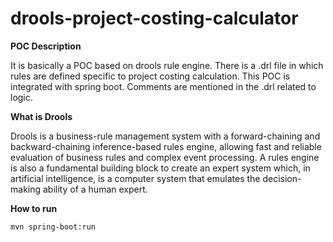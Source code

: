 # drools-project-costing-calculator

**POC Description**

It is basically a POC based on drools rule engine. There is a .drl file in which rules 
are defined specific to project costing calculation. This POC is integrated with spring 
boot. Comments are mentioned in the .drl related to logic.

**What is Drools**

Drools is a business-rule management system with a forward-chaining and 
backward-chaining inference-based rules engine, allowing fast and reliable
evaluation of business rules and complex event processing. A rules engine is
also a fundamental building block to create an expert system which, in artificial 
intelligence, is a computer system that emulates the decision-making ability 
of a human expert.

**How to run**

`mvn spring-boot:run`